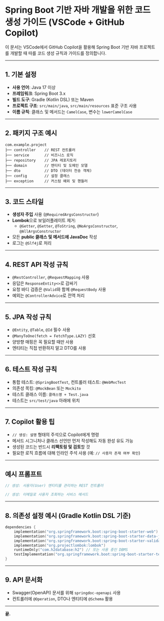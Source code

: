 # Spring Boot 기반 자바 개발을 위한 코드 생성 가이드 (VSCode + GitHub Copilot)

이 문서는 VSCode에서 GitHub Copilot을 활용해 Spring Boot 기반 자바 프로젝트를 개발할 때 따를 코드 생성 규칙과 가이드를 정의합니다.

---

## 1. 기본 설정

- **사용 언어**: Java 17 이상
- **프레임워크**: Spring Boot 3.x
- **빌드 도구**: Gradle (Kotlin DSL) 또는 Maven
- **프로젝트 구조**: `src/main/java`, `src/main/resources` 표준 구조 사용
- **이름 규칙**: 클래스 및 메서드는 `CamelCase`, 변수는 `lowerCamelCase`

---

## 2. 패키지 구조 예시

```
com.example.project
├── controller    // REST 컨트롤러
├── service       // 비즈니스 로직
├── repository    // JPA 레포지토리
├── domain        // 엔티티 및 도메인 모델
├── dto           // DTO (데이터 전송 객체)
├── config        // 설정 클래스
├── exception     // 커스텀 예외 및 핸들러
```

---

## 3. 코드 스타일

- **생성자 주입** 사용 (`@RequiredArgsConstructor`)
- **Lombok**으로 보일러플레이트 제거:
  - `@Getter`, `@Setter`, `@ToString`, `@NoArgsConstructor`, `@AllArgsConstructor`
- 모든 **public 클래스 및 메서드에 JavaDoc** 작성
- 로그는 `@Slf4j`로 처리

---

## 4. REST API 작성 규칙

- `@RestController`, `@RequestMapping` 사용
- 응답은 `ResponseEntity<>`로 감싸기
- 요청 바디 검증은 `@Valid`와 함께 `@RequestBody` 사용
- 예외는 `@ControllerAdvice`로 전역 처리

---

## 5. JPA 작성 규칙

- `@Entity`, `@Table`, `@Id` 필수 사용
- `@ManyToOne(fetch = FetchType.LAZY)` 선호
- 양방향 매핑은 꼭 필요할 때만 사용
- 엔티티는 직접 반환하지 말고 DTO를 사용

---

## 6. 테스트 작성 규칙

- 통합 테스트: `@SpringBootTest`, 컨트롤러 테스트: `@WebMvcTest`
- 의존성 목킹: `@MockBean` 또는 `Mockito`
- 테스트 클래스 이름: `클래스명 + Test.java`
- 테스트는 `src/test/java` 아래에 위치

---

## 7. Copilot 활용 팁

- `// 생성: 설명` 형태의 주석으로 Copilot에게 명령
- 메서드 시그니처나 클래스 선언만 먼저 작성해도 자동 완성 유도 가능
- 생성된 코드는 반드시 **리팩토링 및 검토**할 것
- 필요한 로직 흐름에 대해 인라인 주석 사용 (예: `// 사용자 존재 여부 확인`)

---

## 예시 프롬프트

```java
// 생성: 사용자(User) 엔티티를 관리하는 REST 컨트롤러
```

```java
// 생성: 이메일로 사용자 조회하는 서비스 메서드
```

---

## 8. 의존성 설정 예시 (Gradle Kotlin DSL 기준)

```kotlin
dependencies {
    implementation("org.springframework.boot:spring-boot-starter-web")
    implementation("org.springframework.boot:spring-boot-starter-data-jpa")
    implementation("org.springframework.boot:spring-boot-starter-validation")
    implementation("org.projectlombok:lombok")
    runtimeOnly("com.h2database:h2") // 또는 사용 중인 DBMS
    testImplementation("org.springframework.boot:spring-boot-starter-test")
}
```

---

## 9. API 문서화

- Swagger(OpenAPI) 문서를 위해 `springdoc-openapi` 사용
- 컨트롤러에 `@Operation`, DTO나 엔티티에 `@Schema` 활용

---

**끝.**
